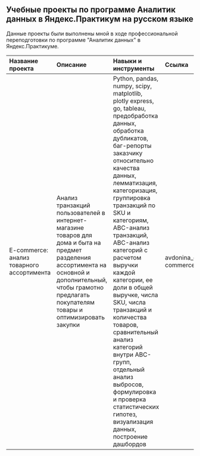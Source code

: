 ## Учебные проекты по программе Аналитик данных в Яндекс.Практикум на русском языке  
Данные проекты были выполнены мной в ходе профессиональной переподготовки по программе "Аналитик данных" в Яндекс.Практикуме.


| Название проекта | Описание | Навыки и инструменты | Ссылка |
| :--------------- | :-------------------- | :------------------- | :----- |
| E-commerce: анализ товарного ассортимента | Анализ транзакций пользователей в интернет-магазине товаров для дома и быта на предмет разделения ассортимента на основной и дополнительный, чтобы грамотно предлагать покупателям товары и оптимизировать закупки | Python, pandas, numpy, scipy, matplotlib, plotly express, go, tableau, предобработка данных, обработка дубликатов, баг-репорты заказчику относительно качества данных, лемматизация, категоризация, группировка транзакций по SKU и категориям, ABC-анализ транзакций, ABC-анализ категорий с расчетом выручки каждой категории, ее доли в общей выручке, числа SKU, числа транзакций и количества товаров, сравнительный анализ категорий внутри ABC-групп, отдельный анализ выбросов, формулировка и проверка статистических гипотез, визуализация данных, построение дашбордов | avdonina_e-commerce |
